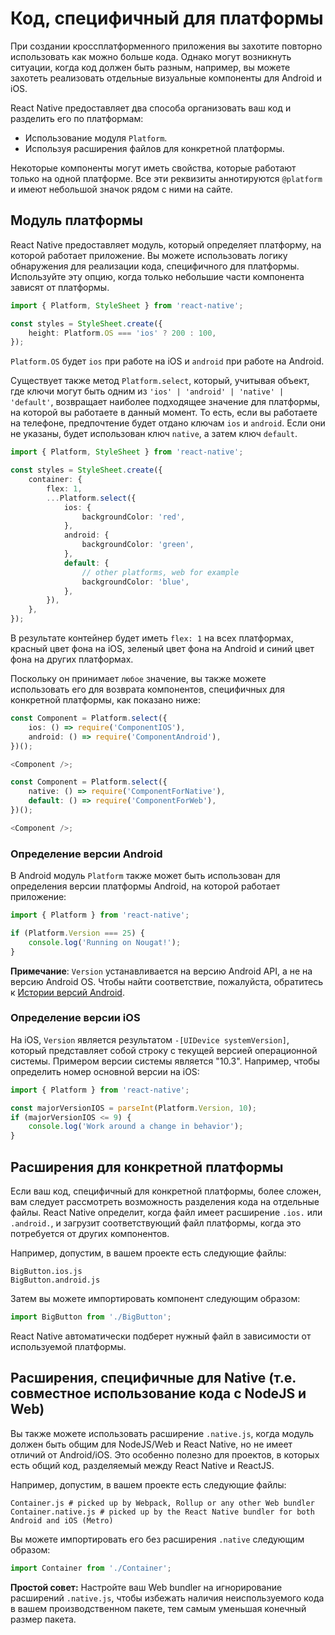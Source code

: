 # Код, специфичный для платформы

При создании кроссплатформенного приложения вы захотите повторно использовать как можно больше кода. Однако могут возникнуть ситуации, когда код должен быть разным, например, вы можете захотеть реализовать отдельные визуальные компоненты для Android и iOS.

React Native предоставляет два способа организовать ваш код и разделить его по платформам:

-   Использование модуля `Platform`.
-   Используя расширения файлов для конкретной платформы.

Некоторые компоненты могут иметь свойства, которые работают только на одной платформе. Все эти реквизиты аннотируются `@platform` и имеют небольшой значок рядом с ними на сайте.

## Модуль платформы

React Native предоставляет модуль, который определяет платформу, на которой работает приложение. Вы можете использовать логику обнаружения для реализации кода, специфичного для платформы. Используйте эту опцию, когда только небольшие части компонента зависят от платформы.

<!-- 0001.part.md -->

```ts
import { Platform, StyleSheet } from 'react-native';

const styles = StyleSheet.create({
    height: Platform.OS === 'ios' ? 200 : 100,
});
```

<!-- 0002.part.md -->

`Platform.OS` будет `ios` при работе на iOS и `android` при работе на Android.

Существует также метод `Platform.select`, который, учитывая объект, где ключи могут быть одним из `'ios' | 'android' | 'native' | 'default'`, возвращает наиболее подходящее значение для платформы, на которой вы работаете в данный момент. То есть, если вы работаете на телефоне, предпочтение будет отдано ключам `ios` и `android`. Если они не указаны, будет использован ключ `native`, а затем ключ `default`.

<!-- 0003.part.md -->

```ts
import { Platform, StyleSheet } from 'react-native';

const styles = StyleSheet.create({
    container: {
        flex: 1,
        ...Platform.select({
            ios: {
                backgroundColor: 'red',
            },
            android: {
                backgroundColor: 'green',
            },
            default: {
                // other platforms, web for example
                backgroundColor: 'blue',
            },
        }),
    },
});
```

<!-- 0004.part.md -->

В результате контейнер будет иметь `flex: 1` на всех платформах, красный цвет фона на iOS, зеленый цвет фона на Android и синий цвет фона на других платформах.

Поскольку он принимает `любое` значение, вы также можете использовать его для возврата компонентов, специфичных для конкретной платформы, как показано ниже:

<!-- 0005.part.md -->

```ts
const Component = Platform.select({
    ios: () => require('ComponentIOS'),
    android: () => require('ComponentAndroid'),
})();

<Component />;
```

<!-- 0006.part.md -->

<!-- 0007.part.md -->

```ts
const Component = Platform.select({
    native: () => require('ComponentForNative'),
    default: () => require('ComponentForWeb'),
})();

<Component />;
```

<!-- 0008.part.md -->

### Определение версии Android

В Android модуль `Platform` также может быть использован для определения версии платформы Android, на которой работает приложение:

<!-- 0009.part.md -->

```ts
import { Platform } from 'react-native';

if (Platform.Version === 25) {
    console.log('Running on Nougat!');
}
```

<!-- 0010.part.md -->

**Примечание**: `Version` устанавливается на версию Android API, а не на версию Android OS. Чтобы найти соответствие, пожалуйста, обратитесь к [Истории версий Android](https://ru.wikipedia.org/wiki/%D0%98%D1%81%D1%82%D0%BE%D1%80%D0%B8%D1%8F_%D0%B2%D0%B5%D1%80%D1%81%D0%B8%D0%B9_Android).

### Определение версии iOS

На iOS, `Version` является результатом `-[UIDevice systemVersion]`, который представляет собой строку с текущей версией операционной системы. Примером версии системы является "10.3". Например, чтобы определить номер основной версии на iOS:

<!-- 0011.part.md -->

```ts
import { Platform } from 'react-native';

const majorVersionIOS = parseInt(Platform.Version, 10);
if (majorVersionIOS <= 9) {
    console.log('Work around a change in behavior');
}
```

<!-- 0012.part.md -->

## Расширения для конкретной платформы

Если ваш код, специфичный для конкретной платформы, более сложен, вам следует рассмотреть возможность разделения кода на отдельные файлы. React Native определит, когда файл имеет расширение `.ios.` или `.android.`, и загрузит соответствующий файл платформы, когда это потребуется от других компонентов.

Например, допустим, в вашем проекте есть следующие файлы:

<!-- 0013.part.md -->

```shell
BigButton.ios.js
BigButton.android.js
```

<!-- 0014.part.md -->

Затем вы можете импортировать компонент следующим образом:

<!-- 0015.part.md -->

```ts
import BigButton from './BigButton';
```

<!-- 0016.part.md -->

React Native автоматически подберет нужный файл в зависимости от используемой платформы.

## Расширения, специфичные для Native (т.е. совместное использование кода с NodeJS и Web)

Вы также можете использовать расширение `.native.js`, когда модуль должен быть общим для NodeJS/Web и React Native, но не имеет отличий от Android/iOS. Это особенно полезно для проектов, в которых есть общий код, разделяемый между React Native и ReactJS.

Например, допустим, в вашем проекте есть следующие файлы:

<!-- 0017.part.md -->

```shell
Container.js # picked up by Webpack, Rollup or any other Web bundler
Container.native.js # picked up by the React Native bundler for both Android and iOS (Metro)
```

<!-- 0018.part.md -->

Вы можете импортировать его без расширения `.native` следующим образом:

<!-- 0019.part.md -->

```ts
import Container from './Container';
```

<!-- 0020.part.md -->

**Простой совет:** Настройте ваш Web bundler на игнорирование расширений `.native.js`, чтобы избежать наличия неиспользуемого кода в вашем производственном пакете, тем самым уменьшая конечный размер пакета.

<!-- 0021.part.md -->
